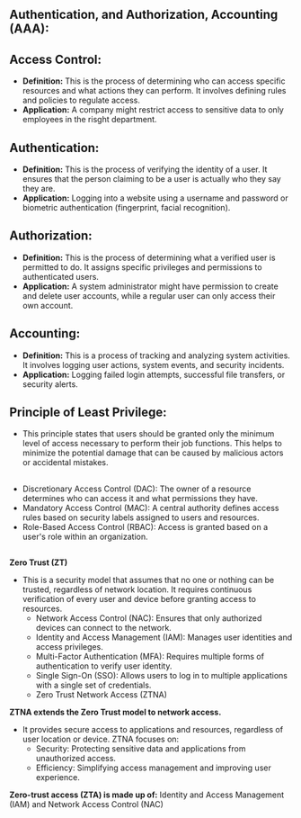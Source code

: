 ## Authentication, and Authorization, Accounting (AAA):

## Access Control:
- **Definition:**  This is the process of determining who can access specific resources and what actions they can perform. It involves defining rules and policies to regulate access.
- **Application:** A company might restrict access to sensitive data to only employees in the risght department.

## Authentication:
- **Definition:**  This is the process of verifying the identity of a user. It ensures that the person claiming to be a user is actually who they say they are.
- **Application:**  Logging into a website using a username and password or biometric authentication (fingerprint, facial recognition).

## Authorization:
- **Definition:**  This is the process of determining what a verified user is permitted to do. It assigns specific privileges and permissions to authenticated users.
- **Application:** A system administrator might have permission to create and delete user accounts, while a regular user can only access their own account.

## Accounting:
- **Definition:**  This is a process of tracking and analyzing system activities. It involves logging user actions, system events, and security incidents.
- **Application:** Logging failed login attempts, successful file transfers, or security alerts.

## Principle of Least Privilege:
 - This principle states that users should be granted only the minimum level of access necessary to perform their job functions. This helps to minimize the potential damage that can be caused by malicious actors or accidental mistakes.
##
- Discretionary Access Control (DAC): The owner of a resource determines who can access it and what permissions they have.
- Mandatory Access Control (MAC): A central authority defines access rules based on security labels assigned to users and resources.
- Role-Based Access Control (RBAC): Access is granted based on a user's role within an organization.

##
**Zero Trust (ZT)**

- This is a security model that assumes that no one or nothing can be trusted, regardless of network location. It requires continuous verification of every user and device before granting access to resources.
  - Network Access Control (NAC): Ensures that only authorized devices can connect to the network.
  - Identity and Access Management (IAM): Manages user identities and access privileges.
  - Multi-Factor Authentication (MFA): Requires multiple forms of authentication to verify user identity.
  - Single Sign-On (SSO): Allows users to log in to multiple applications with a single set of credentials.
  - Zero Trust Network Access (ZTNA)

**ZTNA extends the Zero Trust model to network access.**
- It provides secure access to applications and resources, regardless of user location or device. ZTNA focuses on:
   - Security: Protecting sensitive data and applications from unauthorized access.
   - Efficiency: Simplifying access management and improving user experience.

 **Zero-trust access (ZTA) is made up of:** Identity and Access Management (IAM) and Network Access Control (NAC)
